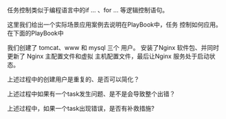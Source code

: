 任务控制类似于编程语⾔中的if ... 、for ... 等逻辑控制语句。 

这⾥我们给出⼀个实际场景应⽤案例去说明在PlayBook中，任务 控制如何应⽤。 在下⾯的PlayBook中

我们创建了 tomcat、www 和 mysql 三个 ⽤户。 安装了Nginx 软件包、并同时更新了 Nginx 主配置⽂件和虚拟 主机配置⽂件，最后让Nginx 服务处于启动状态。

上述过程中的创建用户是重复的、是否可以简化？

上述过程中如果有一个task发生问题、是不是会导致整个出错？

上述过程中，如果一个task出现错误，是否有补救措施?